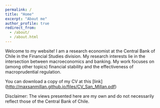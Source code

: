 ```yaml
---
permalink: /
title: "Home"
excerpt: "About me"
author_profile: true
redirect_from: 
  - /about/
  - /about.html
---
```


Welcome to my website! I am a research economist at the Central Bank of Chile in the Financial Studies division. My research interests lie in the intersection between macroeconomics and banking. My work focuses on (among other topics) financial stability and the effectiveness of macroprudential regulation.

You can download a copy of my CV at this [link] (http://maxsanmillan.github.io/files/CV_San_Millan.pdf)

Disclaimer: The views presented here are my own and do not necessarily reflect those of the Central Bank of Chile.
